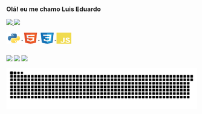 ### Olá! eu me chamo Luis Eduardo

<div>
  <a href="https://github.com/LuisEdurdoMDSilva">
  <img height="165em" src="https://github-readme-stats.vercel.app/api?username=LuisEdurdoMDSilva&show_icons=true&theme=cobalt&include_all_commits=True&count_private=True"/>
  <img height="165em" src="https://github-readme-stats.vercel.app/api/top-langs/?username=LuisEdurdoMDSilva&layout=compact&langs_count=7&theme=cobalt"/>
</div>

<div style="display: inline_block"><br>
  <img align="center" alt="Rafa-Python" height="30" width="40" src="https://raw.githubusercontent.com/devicons/devicon/master/icons/python/python-original.svg">
  <img align="center" alt="Rafa-HTML" height="30" width="40" src="https://raw.githubusercontent.com/devicons/devicon/master/icons/html5/html5-original.svg">
  <img align="center" alt="Rafa-CSS" height="30" width="40" src="https://raw.githubusercontent.com/devicons/devicon/master/icons/css3/css3-original.svg">
  <img align="center" alt="Rafa-Js" height="30" width="40" src="https://raw.githubusercontent.com/devicons/devicon/master/icons/javascript/javascript-plain.svg">
</div>
  
##
  
<div>
  <a href="https://www.instagram.com/l.eduardo.marques/" target="_blank"><img src="https://img.shields.io/badge/-Instagram-%23E4405F?style=for-the-badge&logo=instagram&logoColor=white" target="_blank"></a>
 <a href = "mailto:luiseduardo.marques.ds@gmail.com"><img src="https://img.shields.io/badge/-Gmail-%23333?style=for-the-badge&logo=gmail&logoColor=white" target="_blank"></a>
 <a href="https://www.linkedin.com/in/luis-eduardo-1b7614217/" target="_blank"><img src="https://img.shields.io/badge/-LinkedIn-%230077B5?style=for-the-badge&logo=linkedin&logoColor=white" target="_blank"></a>
  
  ![Snake animation](https://github.com/LuisEdurdoMDSilva/LuisEdurdoMDSilva/blob/output/github-contribution-grid-snake.svg)
</div>

